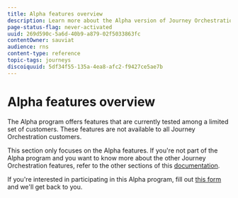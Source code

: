 ```yaml
---
title: Alpha features overview
description: Learn more about the Alpha version of Journey Orchestration.
page-status-flag: never-activated
uuid: 269d590c-5a6d-40b9-a879-02f5033863fc
contentOwner: sauviat
audience: rns
content-type: reference
topic-tags: journeys
discoiquuid: 5df34f55-135a-4ea8-afc2-f9427ce5ae7b
---
```


# Alpha features overview

The Alpha program offers features that are currently tested among a limited set of customers. These features are not available to all Journey Orchestration customers.

This section only focuses on the Alpha features. If you're not part of the Alpha program and you want to know more about the other Journey Orchestration features, refer to the other sections of this [documentation](../../journey-orchestration-home.md).

If you're interested in participating in this Alpha program, fill out [this form](https://forms.office.com/Pages/ResponsePage.aspx?id=Wht7-jR7h0OUrtLBeN7O4RuhNDklrkhHrsBisppjRThURDJTTUxWSTBJQU1OSTBTVjMwUDRIQURDNS4u) and we'll get back to you.

 
